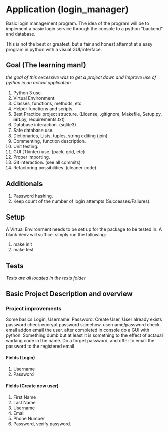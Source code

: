 # Application (login_manager)
Basic login management program. The idea of the program will be to implement a basic login service through the console to a python "backend" and database.

This is not the best or greatest, but a fair and honest attempt at a easy program in python with a visual GUI/interface.

## Goal (The learning man!)
*the goal of this excessive was to get a project down and improve use of python in an actual application*
1. Python 3 use.
2. Virtual Environment.
3. Classes, functions, methods, etc.
4. Helper functions and scripts.
5. Best Practice project structure. (License, .gitignore, Makefile, Setup.py, __init__.py, requirements.txt)
6. Database interaction. (sqlite3)
7. Safe database use.
8. Dictionaries, Lists, tuples, string editing (join)
9. Commenting, function description.
10. Unit testing.
11. GUI (Tkinter) use. (pack, grid, etc)
12. Proper importing.
13. Git interaction. (see all commits)
14. Refactoring possibilities. (cleaner code)

## Additionals
1. Password hashing.
2. Keep count of the number of login attempts (Successes/Failures).

## Setup
A Virtual Environment needs to be set up for the package to be tested in.
A blank Venv will suffice.
simply run the following: 
1. make init
2. make test

## Tests
*Tests are all located in the tests folder*

## Basic Project Description and overview

### Project improvements
Some basics
Login, Username: Password.
Create User,
User already exists
password check
encrypt password somehow.
username/password check.
email addon
email the user.
after completed in console do a GUI with python. Something dumb but at least it is something to the effect of actaual working code in the name.
Do a forget password, and offer to email the password to the registered email

#### Fields (Login)
1. Username
2. Password

#### Fields (Create new user)
1. First Name
2. Last Name
3. Username
4. Email
5. Phone Number
6. Password, verify password.
